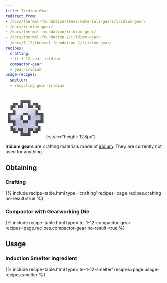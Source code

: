 ```yaml
---
title: Iridium Gear
redirect_from:
- /docs/thermal-foundation/items/materials/gears/iridium-gear/
- /docs/iridium-gear/
- /docs/thermal-foundation/iridium-gear/
- /docs/thermal-foundation-2/iridium-gear/
- /docs/1.12/thermal-foundation-2/iridium-gear/
recipes:
  crafting:
  - tf-1-12-gear-iridium
  compactor-gear:
  - gear-iridium
usage-recipes:
  smelter:
  - recycling-gear-iridium
---
```


![Iridium gear](/assets/images/thermal-foundation-2/gear-iridium.png){:style="height: 128px"}


**Iridium gears** are crafting materials made of
[iridium](/docs/1.12/thermal-foundation/iridium-ingot/). They are currently not used for anything.


Obtaining
---------

### Crafting
{% include recipe-table.html type='crafting' recipes=page.recipes.crafting no-result=true %}

### Compactor with Gearworking Die
{% include recipe-table.html type='te-1-12-compactor-gear' recipes=page.recipes.compactor-gear no-result=true %}


Usage
-----

### Induction Smelter ingredient
{% include recipe-table.html type='te-1-12-smelter' recipes=page.usage-recipes.smelter %}
